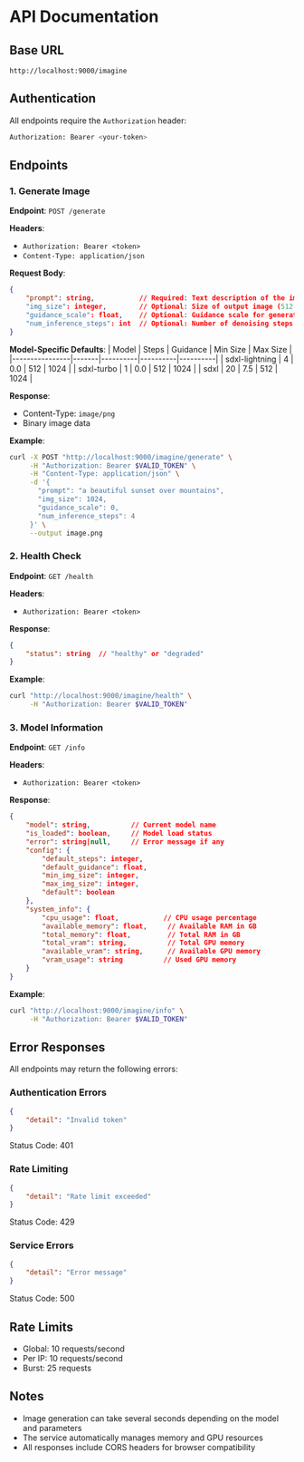 # API Documentation

## Base URL
`http://localhost:9000/imagine`

## Authentication
All endpoints require the `Authorization` header:
```bash
Authorization: Bearer <your-token>
```

## Endpoints

### 1. Generate Image
**Endpoint**: `POST /generate`

**Headers**:
- `Authorization: Bearer <token>`
- `Content-Type: application/json`

**Request Body**:
```json
{
    "prompt": string,           // Required: Text description of the image
    "img_size": integer,        // Optional: Size of output image (512-1024)
    "guidance_scale": float,    // Optional: Guidance scale for generation
    "num_inference_steps": int  // Optional: Number of denoising steps
}
```

**Model-Specific Defaults**:
| Model          | Steps | Guidance | Min Size | Max Size |
|----------------|-------|----------|----------|----------|
| sdxl-lightning | 4     | 0.0      | 512      | 1024     |
| sdxl-turbo     | 1     | 0.0      | 512      | 1024     |
| sdxl           | 20    | 7.5      | 512      | 1024     |

**Response**:
- Content-Type: `image/png`
- Binary image data

**Example**:
```bash
curl -X POST "http://localhost:9000/imagine/generate" \
     -H "Authorization: Bearer $VALID_TOKEN" \
     -H "Content-Type: application/json" \
     -d '{
       "prompt": "a beautiful sunset over mountains",
       "img_size": 1024,
       "guidance_scale": 0,
       "num_inference_steps": 4
     }' \
     --output image.png
```

### 2. Health Check
**Endpoint**: `GET /health`

**Headers**:
- `Authorization: Bearer <token>`

**Response**:
```json
{
    "status": string  // "healthy" or "degraded"
}
```

**Example**:
```bash
curl "http://localhost:9000/imagine/health" \
     -H "Authorization: Bearer $VALID_TOKEN"
```

### 3. Model Information
**Endpoint**: `GET /info`

**Headers**:
- `Authorization: Bearer <token>`

**Response**:
```json
{
    "model": string,          // Current model name
    "is_loaded": boolean,     // Model load status
    "error": string|null,     // Error message if any
    "config": {
        "default_steps": integer,
        "default_guidance": float,
        "min_img_size": integer,
        "max_img_size": integer,
        "default": boolean
    },
    "system_info": {
        "cpu_usage": float,           // CPU usage percentage
        "available_memory": float,     // Available RAM in GB
        "total_memory": float,         // Total RAM in GB
        "total_vram": string,          // Total GPU memory
        "available_vram": string,      // Available GPU memory
        "vram_usage": string          // Used GPU memory
    }
}
```

**Example**:
```bash
curl "http://localhost:9000/imagine/info" \
     -H "Authorization: Bearer $VALID_TOKEN"
```

## Error Responses

All endpoints may return the following errors:

### Authentication Errors
```json
{
    "detail": "Invalid token"
}
```
Status Code: 401

### Rate Limiting
```json
{
    "detail": "Rate limit exceeded"
}
```
Status Code: 429

### Service Errors
```json
{
    "detail": "Error message"
}
```
Status Code: 500

## Rate Limits
- Global: 10 requests/second
- Per IP: 10 requests/second
- Burst: 25 requests

## Notes
- Image generation can take several seconds depending on the model and parameters
- The service automatically manages memory and GPU resources
- All responses include CORS headers for browser compatibility 